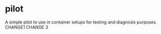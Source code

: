 # pilot
A simple pilot to use in container setups for testing and diagnosis purposes.
CHANGE1
CHANGE 3
